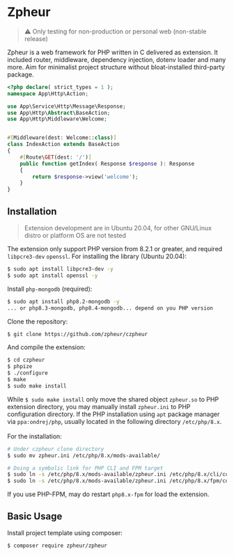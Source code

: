 # Zpheur
> ⚠️ Only testing for non-production or personal web (non-stable release)
 
Zpheur is a web framework for PHP written in C delivered as extension. It included router, middleware, dependency injection, dotenv loader and many more. Aim for minimalist project structure without bloat-installed third-party package.
```php
<?php declare( strict_types = 1 );
namespace App\Http\Action;

use App\Service\Http\Message\Response;
use App\Http\Abstract\BaseAction;
use App\Http\Middleware\Welcome;


#[Middleware(dest: Welcome::class)]
class IndexAction extends BaseAction
{   
    #[Route\GET(dest: '/')]
    public function getIndex( Response $response ): Response
    {   
        return $response->view('welcome');
    }
}
```

## Installation
> Extension development are in Ubuntu 20.04, for other GNU/Linux distro or platform OS are not tested

The extension only support PHP version from 8.2.1 or greater, and required ```libpcre3-dev``` ```openssl```. For installing the library (Ubuntu 20.04):
```bash
$ sudo apt install libpcre3-dev -y
$ sudo apt install openssl -y
```
Install ```php-mongodb``` (required):
```bash
$ sudo apt install php8.2-mongodb -y
... or php8.3-mongodb, php8.4-mongodb... depend on you PHP version
```
Clone the repository:
```bash
$ git clone https://github.com/zpheur/czpheur
```
And compile the extension:
```bash
$ cd czpheur
$ phpize
$ ./configure
$ make
$ sudo make install
```
While ```$ sudo make install``` only move the shared object ```zpheur.so``` to PHP extension directory, you may manually install ```zpheur.ini``` to PHP configuration directory. If the PHP installation using ```apt``` package manager via ```ppa:ondrej/php```, usually located in the following directory ```/etc/php/8.x```.\
\
For the installation:
```bash
# Under czpheur clone directory
$ sudo mv zpheur.ini /etc/php/8.x/mods-available/

# Doing a symbolic link for PHP CLI and FPM target
$ sudo ln -s /etc/php/8.x/mods-available/zpheur.ini /etc/php/8.x/cli/conf.d/22-zpheur.ini
$ sudo ln -s /etc/php/8.x/mods-available/zpheur.ini /etc/php/8.x/fpm/conf.d/22-zpheur.ini
```
If you use PHP-FPM, may do restart ```php8.x-fpm``` for load the extension.

## Basic Usage
Install project template using composer:
```bash
$ composer require zpheur/zpheur
```